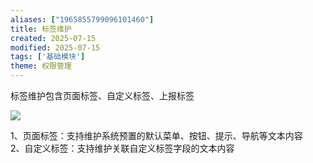 ```yaml
---
aliases: ["1965855799096101460"]
title: 标签维护
created: 2025-07-15
modified: 2025-07-15
tags: ['基础模块']
theme: 权限管理
---
```


标签维护包含页面标签、自定义标签、上报标签

![](https://myhelpdoc.oss-cn-heyuan.aliyuncs.com/mdimages/dfadb27c252589a7a50f000290d424c8.jpg)

1、页面标签：支持维护系统预置的默认菜单、按钮、提示、导航等文本内容  
2、自定义标签：支持维护关联自定义标签字段的文本内容  
